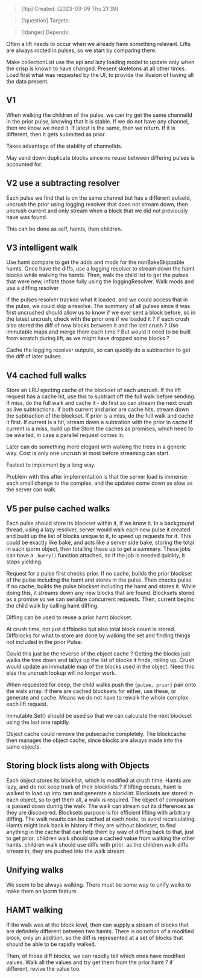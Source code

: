 
>[!tip] Created: [2023-03-09 Thu 21:39]

>[!question] Targets: 

>[!danger] Depends: 

Often a lift needs to occur when we already have something relavant.
Lifts are always rooted in pulses, so we start by comparing there.

Make collectionList use the api and lazy loading model to update only when the crisp is known to have changed.  Present skeletons at all other times.  Load first what was requested by the UI, to provide the illusion of having all the data present.

## V1
When walking the children of the pulse, we can try get the same channelId in the prior pulse, knowing that it is stable.  If we do not have any channel, then we know we need it.  If latest is the same, then we return.  If it is different, then it gets submitted as prior.

Takes advantage of the stability of channelIds.

May send down duplicate blocks since no reuse between differing pulses is accounted for.

## V2 use a subtracting resolver
Each pulse we find that is on the same channel but has a different pulseId, uncrush the prior using logging resolver that does not stream down, then uncrush current and only stream when a block that we did not previously have was found.

This can be done as self, hamts, then children.

## V3 intelligent walk
Use hamt compare to get the adds and mods for the nonBakeSkippable hamts.
Once have the diffs, use a logging resolver to stream down the hamt blocks while walking the hamts.
Then, walk the child list to get the pulses that were new, inflate those fully using the loggingResolver.  Walk mods and use a diffing resolver

If the pulses resolver tracked what it loaded, and we could access that in the pulse, we could skip a resolve.
The summary of all pulses since it was first uncrushed should allow us to know if we ever sent a block before, so in the latest uncrush, check with the prior one if we loaded it ?
If each crush also stored the diff of new blocks between it and the last crush ?
Use immutable maps and merge them each time ?
But would it need to be built from scratch during lift, as we might have dropped some blocks ?

Cache the logging resolver outputs, so can quickly do a subtraction to get the diff of later pulses.

## V4 cached full walks
Store an LRU ejecting cache of the blockset of each uncrush.
If the lift request has a cache hit, use this to subtract off the full walk before sending.
If miss, do the full walk and cache it - do first so can stream the next crush as live subtractions.
If both current and prior are cache hits, stream down the subtraction of the blockset.
If prior is a miss, do the full walk and cache it first.
If current is a hit, stream down a subtration with the prior in cache
If current is a miss, build up the
Store the caches as promises, which need to be awaited, in case a parallel request comes in.

Later can do something more elegant with walking the trees in a generic way.
Cost is only one uncrush at most before streaming can start.

Fastest to implement by a long way.

Problem with this after implementation is that the server load is immense each small change to the complex, and the updates come down as slow as the server can walk.

## V5 per pulse cached walks
Each pulse should store its blockset within it, if we know it.
In a background thread, using a lazy resolver, server would walk each new pulse it created and build up the list of blocks unique to it, to speed up requests for it.
This could be exactly like bake, and acts like a server side bake, storing the total in each iporm object, then totalling these up to get a summary.
These jobs can have a `.hurry()` function attached, so if the job is needed quickly, it stops yielding.

Request for a pulse first checks prior.
If no cache, builds the prior blockset of the pulse including the hamt and stores in the pulse.
Then checks pulse.
If no cache, builds the pulse blockset including the hamt and stores it.
While doing this, it streams down any new blocks that are found.
Blocksets stored as a promise so we can serialize concurrent requests.
Then, current begins the child walk by calling hamt diffing.

Diffing can be used to reuse a prior hamt blockset.

At crush time, not just diffblocks but also total block count is stored.
Diffblocks for what to store are done by walking the set and finding things not included in the prior Pulse.

Could this just be the reverse of the object cache ?  Getting the blocks just walks the tree down and tallys up the list of blocks it finds, rolling up.
Crush would update an immutable map of the blocks used in the object.
Need this else the uncrush lookup will no longer work.

When requested for deep, the child walks push the `{pulse, prior}` pair onto the walk array.
If there are cached blocksets for either, use these, or generate and cache.
Means we do not have to rewalk the whole complex each lift request.

Immutable.Set() should be used so that we can calculate the next blockset using the last one rapidly.

Object cache could remove the pulsecache completely.
The blockcache then manages the object cache, since blocks are always made into the same objects.

## Storing block lists along with Objects
Each object stores its blocklist, which is modified at crush time.
Hamts are lazy, and do not keep track of their blocklists ?
If lifting occurs, hamt is walked to load up into ram and generate a blocklist.
Blocksets are stored in each object, so to get them all, a walk is required.
The object of comparison is passed down during the walk.
The walk can stream out its differences as they are discovered.
Blocksets purpose is for efficient lifting with arbitrary diffing.
The walk results can be cached at each node, to avoid recalculating.
Hamts might look back in history if they are without blockset, to find anything in the cache that can help them by way of diffing back to that, just to get prior.
children walk should use a cached value from walking the other hamts.
children walk should use diffs with prior.
as the children walk diffs stream in, they are pushed into the walk stream.




## Unifying walks
We seem to be always walking.  There must be some way to unify walks to make them an iporm feature.

## HAMT walking
If the walk was at the block level, then can supply a stream of blocks that are definitely different between two hamts.  There is no notion of a modified block, only an addition, so the diff is represented at a set of blocks that should be able to be rapidly walked.

Then, of those diff blocks, we can rapidly tell which ones have modified values.  Walk all the values and try get them from the prior hamt ? if different, revive the value too.